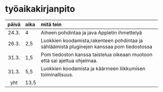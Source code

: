 # työaikakirjanpito

| päivä | aika | mitä tein  |
| :----:|:-----| :-----|
| 24.3. | 4    | Aiheen pohdintaa ja java Appletin ihmettelyä |
| 26.3. | 2,5  | Luokkien koodamista,rakenteen pohdintaa ja sähläämistä pluginejen kanssaa pom tiedostossa|
| 31.3. | 1,5  | Pom tiedoston kanssa taistelua oikeaan muotoon että sai ajettua ohjelmaa.|
| 31.3. | 5,5  | Luokkien koodamista ja käärmeen liikkumisen toiminallisuus.|
| yht   | 13,5  | | 
